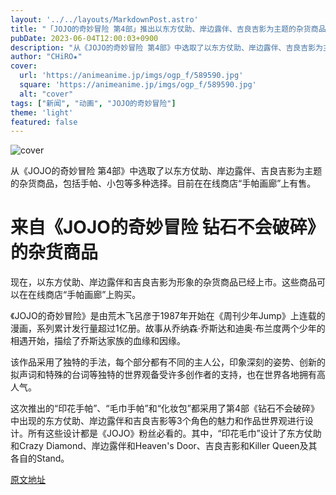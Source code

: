 ```yaml
---
layout: '../../layouts/MarkdownPost.astro'
title: "「JOJO的奇妙冒险 第4部」推出以东方仗助、岸边露伴、吉良吉影为主题的杂货商品！有手帕、小包等多种选择"
pubDate: 2023-06-04T12:00:03+0900
description: "从《JOJO的奇妙冒险 第4部》中选取了以东方仗助、岸边露伴、吉良吉影为主题的杂货商品，包括手帕、小包等多种选择。目前在在线商店“手帕画廊”上有售。"
author: "CHiRO★"
cover:
  url: 'https://animeanime.jp/imgs/ogp_f/589590.jpg'
  square: 'https://animeanime.jp/imgs/ogp_f/589590.jpg'
  alt: "cover"
tags: ["新闻", "动画", "JOJO的奇妙冒险"]
theme: 'light'
featured: false
---
```


![cover](https://animeanime.jp/imgs/ogp_f/589590.jpg)

从《JOJO的奇妙冒险 第4部》中选取了以东方仗助、岸边露伴、吉良吉影为主题的杂货商品，包括手帕、小包等多种选择。目前在在线商店“手帕画廊”上有售。

# 来自《JOJO的奇妙冒险 钻石不会破碎》的杂货商品

现在，以东方仗助、岸边露伴和吉良吉影为形象的杂货商品已经上市。这些商品可以在在线商店“手帕画廊”上购买。

《JOJO的奇妙冒险》是由荒木飞呂彦于1987年开始在《周刊少年Jump》上连载的漫画，系列累计发行量超过1亿册。故事从乔纳森·乔斯达和迪奥·布兰度两个少年的相遇开始，描绘了乔斯达家族的血缘和因缘。

该作品采用了独特的手法，每个部分都有不同的主人公，印象深刻的姿势、创新的拟声词和特殊的台词等独特的世界观备受许多创作者的支持，也在世界各地拥有高人气。

这次推出的“印花手帕”、“毛巾手帕”和“化妆包”都采用了第4部《钻石不会破碎》中出现的东方仗助、岸边露伴和吉良吉影等3个角色的魅力和作品世界观进行设计。所有这些设计都是《JOJO》粉丝必看的。其中，“印花毛巾”设计了东方仗助和Crazy Diamond、岸边露伴和Heaven's Door、吉良吉影和Killer Queen及其各自的Stand。

  [原文地址](https://animeanime.jp/article/2023/06/04/77729.html)